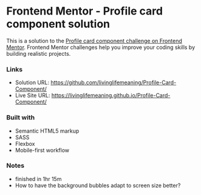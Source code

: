 # Frontend Mentor - Profile card component solution

This is a solution to the [Profile card component challenge on Frontend Mentor](https://www.frontendmentor.io/challenges/profile-card-component-cfArpWshJ). Frontend Mentor challenges help you improve your coding skills by building realistic projects. 

### Links

- Solution URL: https://github.com/livinglifemeaning/Profile-Card-Component/
- Live Site URL: https://livinglifemeaning.github.io/Profile-Card-Component/


### Built with

- Semantic HTML5 markup
- SASS
- Flexbox
- Mobile-first workflow

### Notes
- finished in 1hr 15m 
- How to have the background bubbles adapt to screen size better? 
